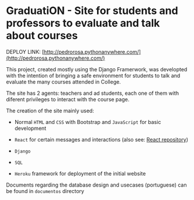 # GraduatiON - Site for students and professors to evaluate and talk about courses 

DEPLOY LINK: [http://pedrorosa.pythonanywhere.com/](http://pedrorosa.pythonanywhere.com/)

This project, created mostly using the Django Framerwork, was developted with the intention of bringing a safe environment for students to talk and evaluate the many courses attended in College. 

The site has 2 agents: teachers and ad students, each one of them with diferent privileges to interact with the course page. 

The creation of the site mainly used: 

* Normal `HTML` and `CSS` with Bootstrap and `JavaScript` for basic development

* `React` for certain messages and interactions (also see: [React repository](https://github.com/GraduationOrganizationTeam/react-graduation))

* `Django` 

* `SQL`

* `Heroku` framework for deployment of the initial website 

Documents regarding the database design and usecases (portuguese) can be found in `documentos` directory
